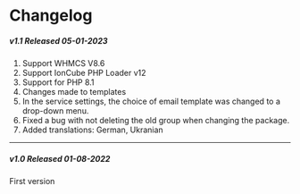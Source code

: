 # Changelog

##### v1.1 Released 05-01-2023

1. Support WHMCS V8.6
2. Support IonCube PHP Loader v12
3. Support for PHP 8.1
4. Changes made to templates
5. In the service settings, the choice of email template was changed to a drop-down menu.
6. Fixed a bug with not deleting the old group when changing the package.
7. Added translations: German, Ukranian

- - - - - -

##### v1.0 Released 01-08-2022

First version